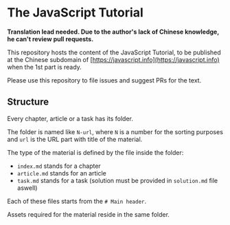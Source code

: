 
# The JavaScript Tutorial

**Translation lead needed. Due to the author's lack of Chinese knowledge, he can't review pull requests.**

This repository hosts the content of the JavaScript Tutorial, to be published at the Chinese subdomain of [https://javascript.info](https://javascript.info) when the 1st part is ready.

Please use this repository to file issues and suggest PRs for the text.

## Structure

Every chapter, article or a task has its folder.

The folder is named like `N-url`, where `N` is a number for the sorting purposes and `url` is the URL part with title of the material.

The type of the material is defined by the file inside the folder:

  - `index.md` stands for a chapter
  - `article.md` stands for an article
  - `task.md` stands for a task (solution must be provided in `solution.md` file aswell)

Each of these files starts from the `# Main header`.

Assets required for the material reside in the same folder.
